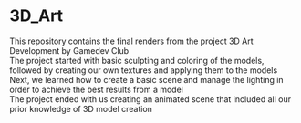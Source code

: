 # 3D_Art

This repository contains the final renders from the project 3D Art Development by Gamedev Club\
The project started with basic sculpting and coloring of the models, followed by creating our own textures and applying them to the models\
Next, we learned how to create a basic scene and manage the lighting in order to achieve the best results from a model\
The project ended with us creating an animated scene that included all our prior knowledge of 3D model creation

